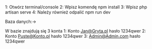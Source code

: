 1: Otwórz terminal/console
2: Wpisz komendę npm install
3: Wpisz php artisan serve
4: Należy również odpalić npm run dev

Baza danych:->

W bazie znajdują się 3 konta
1: Konto Jan@Gryta.pl hasło 1234qwer
2: Konto Puste@Konto.pl hasło 1234qwer
3: Admin@Admin.com hasło 1234qwer

